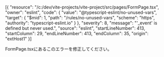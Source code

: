 [{
	"resource": "/c:/dev/vite-projects/vite-project/src/pages/FormPage.tsx",
	"owner": "eslint",
	"code": {
		"value": "@typescript-eslint/no-unused-vars",
		"target": {
			"$mid": 1,
			"path": "/rules/no-unused-vars",
			"scheme": "https",
			"authority": "typescript-eslint.io"
		}
	},
	"severity": 8,
	"message": "'_event' is defined but never used.",
	"source": "eslint",
	"startLineNumber": 413,
	"startColumn": 29,
	"endLineNumber": 413,
	"endColumn": 35,
	"origin": "extHost1"
}]

FormPage.tsxにあるこのエラーを修正してください。